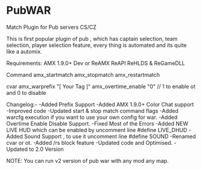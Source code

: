# PubWAR
Match Plugin for Pub servers CS/CZ

This is first popular plugin of pub , which has captain selection, team selection, player selection feature, every thing is automated and its quite like a automix.

Requirements:
AMX 1.9.0+ Dev or ReAMX
ReAPI
ReHLDS & ReGameDLL

Command
amx_startmatch
amx_stopmatch
amx_restartmatch

cvar
amx_warprefix "[ Your Tag ]"
amx_overtime_enable "0" // 1 to enable ot and 0 to disable


Changelog:-
-Added Prefix Support
-Added AMX 1.9.0+ Color Chat support
-Improved code
-Updated start & stop match command flags
-Added warcfg execution if you want to use your own config for war.
-Added Overtime Enable Disable Support.
-Fixed Most of the Errors
-Added NEW LIVE HUD which can be enabled by uncomment line #define LIVE_DHUD
-Added Sound Support , to use it uncomment line #define SOUND
-Renamed cvar or ot.
-Added /rs block feature
-Updated code and Optimised.
-Updated to 2.0 Version

NOTE: You can run v2 version of pub war with any mod any map.